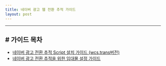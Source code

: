 ```yaml
---
title: 네이버 광고 웹 전환 추적 가이드
layout: post
---
```


------

## # 가이드 목차
 - [네이버 광고 전환 추적 Script 설치 가이드 (wcs.trans버전)](https://naver.github.io/conversion-tracking/pages/01_script_guide_wcstrans/)
 - [네이버 광고 전환 추적을 위한 임대몰 설정 가이드](https://naver.github.io/conversion-tracking/pages/02_ecom_platform_guide/)



